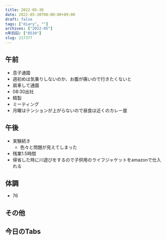 ```yaml
---
title: 2022-05-30
date: 2022-05-30T00:00:00+09:00
draft: false
tags: ["diary", ""]
archives: ["2022-05"]
n年日記: ["0530"]
slug: 217377
---
```

## 午前
- 息子通園
- 週初めは気乗りしないのか、お腹が痛いので行きたくないと
- 肩車して通園
- 08:30出社
- 精製
- ミーティング
- 月曜はテンションが上がらないので昼食は近くのカレー屋
## 午後
- 実験続き
  - 色々と問題が見えてしまった
- 残業1.5時間
- 帰省した時に川遊びをするので子供用のライフジャケットをamazonで仕入れる
## 体調
- 76
## その他
## 今日のTabs